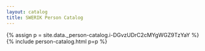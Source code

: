 ```yaml
---
layout: catalog
title: SWERIK Person Catalog
---
```

{% assign p = site.data._person-catalog.i-DGvzUDrC2cMYgWGZ9TzYaY %}
{% include person-catalog.html p=p %}

